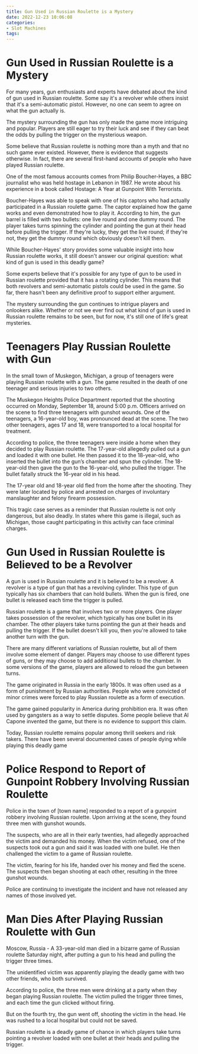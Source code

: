 ```yaml
---
title: Gun Used in Russian Roulette is a Mystery 
date: 2022-12-23 10:06:08
categories:
- Slot Machines
tags:
---
```



#  Gun Used in Russian Roulette is a Mystery 

For many years, gun enthusiasts and experts have debated about the kind of gun used in Russian roulette. Some say it's a revolver while others insist that it's a semi-automatic pistol. However, no one can seem to agree on what the gun actually is.

The mystery surrounding the gun has only made the game more intriguing and popular. Players are still eager to try their luck and see if they can beat the odds by pulling the trigger on the mysterious weapon.

Some believe that Russian roulette is nothing more than a myth and that no such game ever existed. However, there is evidence that suggests otherwise. In fact, there are several first-hand accounts of people who have played Russian roulette.

One of the most famous accounts comes from Philip Boucher-Hayes, a BBC journalist who was held hostage in Lebanon in 1987. He wrote about his experience in a book called Hostage: A Year at Gunpoint With Terrorists.

Boucher-Hayes was able to speak with one of his captors who had actually participated in a Russian roulette game. The captor explained how the game works and even demonstrated how to play it. According to him, the gun barrel is filled with two bullets: one live round and one dummy round. The player takes turns spinning the cylinder and pointing the gun at their head before pulling the trigger. If they're lucky, they get the live round; if they're not, they get the dummy round which obviously doesn't kill them.

While Boucher-Hayes' story provides some valuable insight into how Russian roulette works, it still doesn't answer our original question: what kind of gun is used in this deadly game?

Some experts believe that it's possible for any type of gun to be used in Russian roulette provided that it has a rotating cylinder. This means that both revolvers and semi-automatic pistols could be used in the game. So far, there hasn't been any definitive proof to support either argument.

The mystery surrounding the gun continues to intrigue players and onlookers alike. Whether or not we ever find out what kind of gun is used in Russian roulette remains to be seen, but for now, it's still one of life's great mysteries.

#  Teenagers Play Russian Roulette with Gun 

In the small town of Muskegon, Michigan, a group of teenagers were playing Russian roulette with a gun. The game resulted in the death of one teenager and serious injuries to two others.

The Muskegon Heights Police Department reported that the shooting occurred on Monday, September 18, around 5:00 p.m. Officers arrived on the scene to find three teenagers with gunshot wounds. One of the teenagers, a 16-year-old boy, was pronounced dead at the scene. The two other teenagers, ages 17 and 18, were transported to a local hospital for treatment.

According to police, the three teenagers were inside a home when they decided to play Russian roulette. The 17-year-old allegedly pulled out a gun and loaded it with one bullet. He then passed it to the 18-year-old, who inserted the bullet into the gun’s chamber and spun the cylinder. The 18-year-old then gave the gun to the 16-year-old, who pulled the trigger. The bullet fatally struck the 16-year old in his head.

The 17-year old and 18-year old fled from the home after the shooting. They were later located by police and arrested on charges of involuntary manslaughter and felony firearm possession.

This tragic case serves as a reminder that Russian roulette is not only dangerous, but also deadly. In states where this game is illegal, such as Michigan, those caught participating in this activity can face criminal charges.

#  Gun Used in Russian Roulette is Believed to be a Revolver 
A gun is used in Russian roulette and it is believed to be a revolver. A revolver is a type of gun that has a revolving cylinder. This type of gun typically has six chambers that can hold bullets. When the gun is fired, one bullet is released each time the trigger is pulled.

Russian roulette is a game that involves two or more players. One player takes possession of the revolver, which typically has one bullet in its chamber. The other players take turns pointing the gun at their heads and pulling the trigger. If the bullet doesn't kill you, then you're allowed to take another turn with the gun. 

There are many different variations of Russian roulette, but all of them involve some element of danger. Players may choose to use different types of guns, or they may choose to add additional bullets to the chamber. In some versions of the game, players are allowed to reload the gun between turns. 

The game originated in Russia in the early 1800s. It was often used as a form of punishment by Russian authorities. People who were convicted of minor crimes were forced to play Russian roulette as a form of execution. 

The game gained popularity in America during prohibition era. It was often used by gangsters as a way to settle disputes. Some people believe that Al Capone invented the game, but there is no evidence to support this claim. 

Today, Russian roulette remains popular among thrill seekers and risk takers. There have been several documented cases of people dying while playing this deadly game

#  Police Respond to Report of Gunpoint Robbery Involving Russian Roulette 

Police in the town of [town name] responded to a report of a gunpoint robbery involving Russian roulette. Upon arriving at the scene, they found three men with gunshot wounds.

The suspects, who are all in their early twenties, had allegedly approached the victim and demanded his money. When the victim refused, one of the suspects took out a gun and said it was loaded with one bullet. He then challenged the victim to a game of Russian roulette.

The victim, fearing for his life, handed over his money and fled the scene. The suspects then began shooting at each other, resulting in the three gunshot wounds.

Police are continuing to investigate the incident and have not released any names of those involved yet.

#  Man Dies After Playing Russian Roulette with Gun

Moscow, Russia - A 33-year-old man died in a bizarre game of Russian roulette Saturday night, after putting a gun to his head and pulling the trigger three times.

The unidentified victim was apparently playing the deadly game with two other friends, who both survived.

According to police, the three men were drinking at a party when they began playing Russian roulette. The victim pulled the trigger three times, and each time the gun clicked without firing.

But on the fourth try, the gun went off, shooting the victim in the head. He was rushed to a local hospital but could not be saved.

Russian roulette is a deadly game of chance in which players take turns pointing a revolver loaded with one bullet at their heads and pulling the trigger.